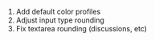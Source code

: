 1. Add default color profiles
1. Adjust input type rounding
1. Fix textarea rounding (discussions, etc)